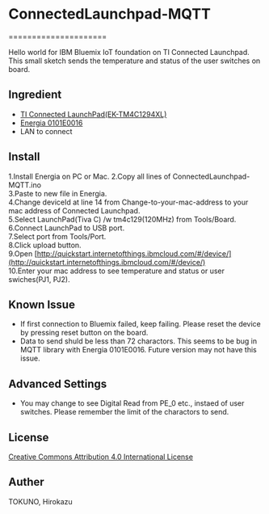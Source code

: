 # ConnectedLaunchpad-MQTT
=====================

Hello world for IBM Bluemix IoT foundation on TI Connected Launchpad.  
This small sketch sends the temperature and status of the user switches on board.

Ingredient
--------
* [TI Connected LaunchPad(EK-TM4C1294XL)](http://www.ti.com/ww/en/launchpad/launchpads-connected-ek-tm4c1294xl.html)
* [Energia 0101E0016](http://energia.nu/)
* LAN to connect

Install
--------
1.Install Energia on PC or Mac.
2.Copy all lines of ConnectedLaunchpad-MQTT.ino  
3.Paste to new file in Energia.  
4.Change deviceId at line 14 from Change-to-your-mac-address to your mac address of Connected Launchpad.  
5.Select LaunchPad(Tiva C) /w tm4c129(120MHz) from Tools/Board.  
6.Connect LaunchPad to USB port.  
7.Select port from Tools/Port.  
8.Click upload button.  
9.Open [http://quickstart.internetofthings.ibmcloud.com/#/device/](http://quickstart.internetofthings.ibmcloud.com/#/device/)  
10.Enter your mac address to see temperature and status or user swiches(PJ1, PJ2).

Known Issue
--------
* If first connection to Bluemix failed, keep failing.  Please reset the device by pressing reset button on the board.
* Data to send shuld be less than 72 charactors.  This seems to be bug in MQTT library with Energia 0101E0016.  Future version may not have this issue.

Advanced Settings
--------
* You may change to see Digital Read from PE_0 etc., instaed of user switches.  Please remember the limit of the charactors to send.

License
--------
[Creative Commons Attribution 4.0 International License](http://creativecommons.org/licenses/by/4.0/)

Auther
--------
TOKUNO, Hirokazu
